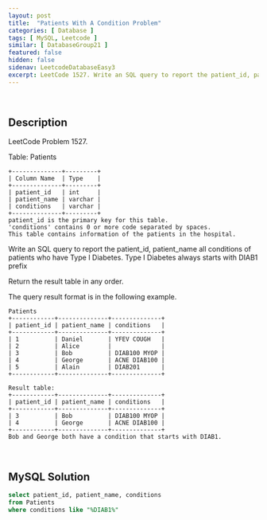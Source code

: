 ```yaml
---
layout: post
title:  "Patients With A Condition Problem"
categories: [ Database ]
tags: [ MySQL, Leetcode ]
similar: [ DatabaseGroup21 ]
featured: false
hidden: false
sidenav: LeetcodeDatabaseEasy3
excerpt: LeetCode 1527. Write an SQL query to report the patient_id, patient_name all conditions of patients who have Type I Diabetes. 
---
```


<br />

## Description

LeetCode Problem 1527. 

Table: Patients

```
+--------------+---------+
| Column Name  | Type    |
+--------------+---------+
| patient_id   | int     |
| patient_name | varchar |
| conditions   | varchar |
+--------------+---------+
patient_id is the primary key for this table.
'conditions' contains 0 or more code separated by spaces. 
This table contains information of the patients in the hospital.
```

Write an SQL query to report the patient_id, patient_name all conditions of patients who have Type I Diabetes. Type I Diabetes always starts with DIAB1 prefix

Return the result table in any order.

The query result format is in the following example.

 
```
Patients
+------------+--------------+--------------+
| patient_id | patient_name | conditions   |
+------------+--------------+--------------+
| 1          | Daniel       | YFEV COUGH   |
| 2          | Alice        |              |
| 3          | Bob          | DIAB100 MYOP |
| 4          | George       | ACNE DIAB100 |
| 5          | Alain        | DIAB201      |
+------------+--------------+--------------+

Result table:
+------------+--------------+--------------+
| patient_id | patient_name | conditions   |
+------------+--------------+--------------+
| 3          | Bob          | DIAB100 MYOP |
| 4          | George       | ACNE DIAB100 | 
+------------+--------------+--------------+
Bob and George both have a condition that starts with DIAB1.
```

<br />

## MySQL Solution


```sql
select patient_id, patient_name, conditions
from Patients
where conditions like "%DIAB1%"
```

